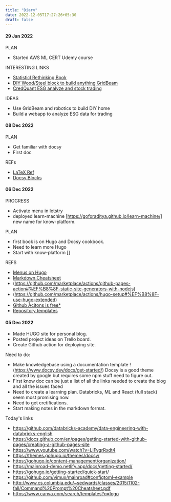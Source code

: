 ```yaml
---
title: "Diary"
date: 2022-12-05T17:27:26+05:30
draft: false
---
```


#### 29 Jan 2022
PLAN
- Started AWS ML CERT Udemy course

INTERESTING LINKS
- [Statisticl Rethinking Book](https://xcelab.net/rm/statistical-rethinking/)
- [DIY Wood/Steel block to build anything GridBeam](https://gridbeam.xyz/)
- [CredQuant ESG analyze and stock trading](https://www.credquant.com/)

IDEAS
- Use GridBeam and robotics to build DIY home
- Build a webapp to analyze ESG data for trading

#### 08 Dec 2022
PLAN
- Get familiar with docsy
- First doc

REFs
- [LaTeX Ref](https://en.wikibooks.org/wiki/LaTeX/Mathematics)
- [Docsy Blocks](https://www.docsy.dev/docs/adding-content/shortcodes/)
#### 06 Dec 2022
PROGRESS
- Activate menu in letstry
- deployed learn-machine [https://goforaditya.github.io/learn-machine/] new name for know-platform.


PLAN
- first book is on Hugo and Docsy cookbook.
- Need to learn more Hugo
- Start with know-platform []

REFS

- [Menus on Hugo](https://gohugo.io/content-management/menus/)
- [Markdown Cheatsheet](https://github.com/adam-p/markdown-here/wiki/Markdown-Cheatsheet)
- (https://github.com/marketplace/actions/github-pages-action#%EF%B8%8F-static-site-generators-with-nodejs)
- (https://github.com/marketplace/actions/hugo-setup#%EF%B8%8F-use-hugo-extended)
- [Github Acitons is free*](https://docs.github.com/en/billing/managing-billing-for-github-actions/about-billing-for-github-actions)
- [Repository templates](https://github.blog/2019-06-06-generate-new-repositories-with-repository-templates/)

#### 05 Dec 2022

- Made HUGO site for personal blog.
- Posted project ideas on Trello board.
- Create Github action for deploying site.

Need to do:
- Make knowledgebase using a documentation template !(https://www.docsy.dev/docs/get-started/) Docsy is a good theme created by google but requires some npm stuff need to figure out.
- First know doc can be just a list of all the links needed to create the blog and all the issues faced
- Need to create a learning plan. Databricks, ML and React (full stack) seem most promising now.
- Need to get cretifications.
- Start making notes in the markdown format.

Today's links
- https://github.com/databricks-academy/data-engineering-with-databricks-english
- https://docs.github.com/en/pages/getting-started-with-github-pages/creating-a-github-pages-site
- https://www.youtube.com/watch?v=LIFvgrRxdt4
- https://themes.gohugo.io/themes/docsy/
- https://gohugo.io/content-management/organization/
- https://mainroad-demo.netlify.app/docs/getting-started/
- https://gohugo.io/getting-started/quick-start/
- https://github.com/vimux/mainroad#configtoml-example
- http://www.cs.columbia.edu/~sedwards/classes/2015/1102-fall/Command%20Prompt%20Cheatsheet.pdf
- https://www.canva.com/search/templates?q=logo



